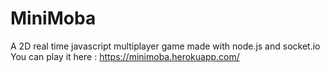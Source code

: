 # MiniMoba
A 2D real time javascript multiplayer game made with node.js and socket.io
You can play it here : https://minimoba.herokuapp.com/

